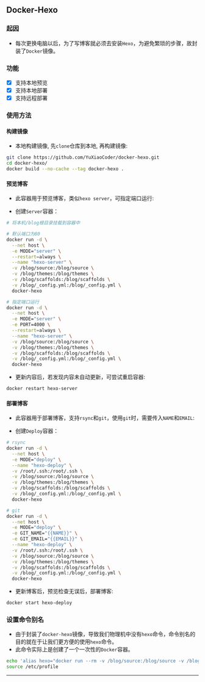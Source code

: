 ## Docker-Hexo

### 起因

+ 每次更换电脑以后，为了写博客就必须去安装`Hexo`，为避免繁琐的步骤，故封装了`Docker`镜像。

### 功能

+ [x] 支持本地预览
+ [x] 支持本地部署
+ [x] 支持远程部署

### 使用方法

#### 构建镜像

+ 本地构建镜像, 先`clone`仓库到本地, 再构建镜像:

```bash
git clone https://github.com/YuXiaoCoder/docker-hexo.git
cd docker-hexo/
docker build --no-cache --tag docker-hexo .
```

#### 预览博客

+ 此容器用于预览博客，类似`hexo server`，可指定端口运行:

+ 创建`Server`容器：

```bash
# 将本机/blog根目录挂载到容器中

# 默认端口为80
docker run -d \
  --net host \
  -e MODE="server" \
  --restart=always \
  --name "hexo-server" \
  -v /blog/source:/blog/source \
  -v /blog/themes:/blog/themes \
  -v /blog/scaffolds:/blog/scaffolds \
  -v /blog/_config.yml:/blog/_config.yml \
  docker-hexo

# 指定端口运行
docker run -d \
  --net host \
  -e MODE="server" \
  -e PORT=4000 \
  --restart=always \
  --name "hexo-server" \
  -v /blog/source:/blog/source \
  -v /blog/themes:/blog/themes \
  -v /blog/scaffolds:/blog/scaffolds \
  -v /blog/_config.yml:/blog/_config.yml \
  docker-hexo
```

+ 更新内容后，若发现内容未自动更新，可尝试重启容器:

```bash
docker restart hexo-server
```

#### 部署博客

+ 此容器用于部署博客，支持`rsync`和`git`，使用`git`时，需要传入`NAME`和`EMAIL`:

+ 创建`Deploy`容器：

```bash
# rsync
docker run -d \
  --net host \
  -e MODE="deploy" \
  --name "hexo-deploy" \
  -v /root/.ssh:/root/.ssh \
  -v /blog/source:/blog/source \
  -v /blog/themes:/blog/themes \
  -v /blog/scaffolds:/blog/scaffolds \
  -v /blog/_config.yml:/blog/_config.yml \
  docker-hexo

# git
docker run -d \
  --net host \
  -e MODE="deploy" \
  -e GIT_NAME="{{NAME}}" \
  -e GIT_EMAIL="{{EMAIL}}" \
  --name "hexo-deploy" \
  -v /root/.ssh:/root/.ssh \
  -v /blog/source:/blog/source \
  -v /blog/themes:/blog/themes \
  -v /blog/scaffolds:/blog/scaffolds \
  -v /blog/_config.yml:/blog/_config.yml \
  docker-hexo
```

+ 更新博客后，预览检查无误后，部署博客:

```bash
docker start hexo-deploy
```

### 设置命令别名

+ 由于封装了`docker-hexo`镜像，导致我们物理机中没有`hexo`命令，命令别名的目的就在于让我们更方便的使用`hexo`命令。
+ 此命令实际上是创建了一个一次性的`Docker`容器。

```bash
echo 'alias hexo="docker run --rm -v /blog/source:/blog/source -v /blog/themes:/blog/themes -v /blog/scaffolds:/blog/scaffolds -v /blog/_config.yml:/blog/_config.yml docker-hexo hexo"' >> /etc/profile
source /etc/profile
```

***
